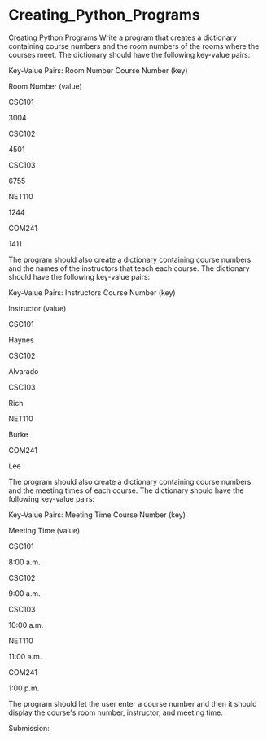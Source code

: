 # Creating_Python_Programs
Creating Python Programs
Write a program that creates a dictionary containing course numbers and the room numbers of the rooms where the courses meet. The dictionary should have the following key-value pairs:

Key-Value Pairs: Room Number
Course Number (key)

Room Number (value)

CSC101

3004

CSC102

4501

CSC103

6755

NET110

1244

COM241

1411

The program should also create a dictionary containing course numbers and the names of the instructors that teach each course. The dictionary should have the following key-value pairs:

Key-Value Pairs: Instructors
Course Number (key)

Instructor (value)

CSC101

Haynes

CSC102

Alvarado

CSC103

Rich

NET110

Burke

COM241

Lee

The program should also create a dictionary containing course numbers and the meeting times of each course. The dictionary should have the following key-value pairs:

Key-Value Pairs: Meeting Time
Course Number (key)

Meeting Time (value)

CSC101

8:00 a.m.

CSC102

9:00 a.m.

CSC103

10:00 a.m.

NET110

11:00 a.m.

COM241

1:00 p.m.

The program should let the user enter a course number and then it should display the course's room number, instructor, and meeting time.

Submission:
